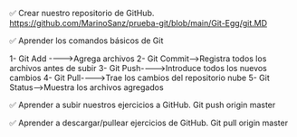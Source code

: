 ✅ Crear nuestro repositorio de GitHub.
    https://github.com/MarinoSanz/prueba-git/blob/main/Git-Egg/git.MD

✅ Aprender los comandos básicos de Git

 1- Git Add ---->Agrega archivos
 2- Git Commit-->Registra todos los archivos antes de subir
 3- Git Push---->Introduce todos los nuevos cambios
 4- Git Pull---->Trae los cambios del repositorio nube
 5- Git Status-->Muestra los archivos agregados

✅ Aprender a subir nuestros ejercicios a GitHub.
    Git push origin master

✅ Aprender a descargar/pullear ejercicios de GitHub.
    Git pull origin master
